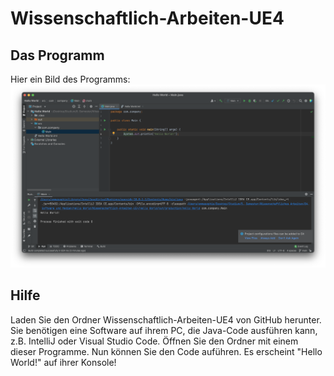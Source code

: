 # Wissenschaftlich-Arbeiten-UE4

## Das Programm
Hier ein Bild des Programms:
![Bild des Programms](./ProgrammBild.png)

## Hilfe
Laden Sie den Ordner Wissenschaftlich-Arbeiten-UE4 von GitHub herunter. Sie benötigen eine Software auf ihrem PC, die Java-Code ausführen kann, z.B. IntelliJ oder Visual Studio Code. Öffnen Sie den Ordner mit einem dieser Programme. Nun können Sie den Code auführen. Es erscheint "Hello World!" auf ihrer Konsole!
